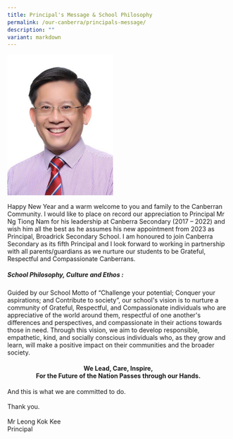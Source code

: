 ```yaml
---
title: Principal's Message & School Philosophy
permalink: /our-canberra/principals-message/
description: ""
variant: markdown
---
```

<img style="max-width: 240px; height: auto;" src="/images/MR%20LEONG%20KOK%20KEE_cropped.jpg">
<p>
Happy New Year and a warm welcome to you and family to the Canberran Community. I would like to place on record our appreciation to Principal Mr Ng Tiong Nam for his leadership at Canberra Secondary (2017 – 2022) and wish him all the best as he assumes his new appointment from 2023 as Principal, Broadrick Secondary School. I am honoured to join Canberra Secondary as its fifth Principal and I look forward to working in partnership with all parents/guardians as we nurture our students to be Grateful, Respectful and Compassionate Canberrans.
<br>

</p><h5> School Philosophy, Culture and Ethos : </h5>

Guided by our School Motto of “Challenge your potential; Conquer your aspirations; and Contribute to society”, our school's vision is to nurture a community of Grateful, Respectful, and Compassionate individuals who are appreciative of the world around them, respectful of one another's differences and perspectives, and compassionate in their actions towards those in need. Through this vision, we aim to develop responsible, empathetic, kind, and socially conscious individuals who, as they grow and learn, will make a positive impact on their communities and the broader society.

<p></p><h4 style="text-align: center;">We Lead, Care, Inspire,<br>
For the Future of the Nation Passes through our Hands. </h4><p></p>

And this is what we are committed to do.<br><br>
Thank you.
<br><br>
Mr Leong Kok Kee<br>
Principal